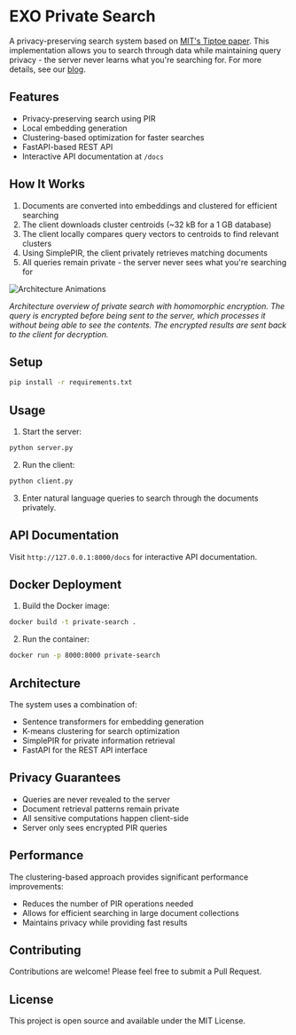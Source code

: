 # EXO Private Search

A privacy-preserving search system based on [MIT's Tiptoe paper](https://people.csail.mit.edu/nickolai/papers/henzinger-tiptoe.pdf). This implementation allows you to search through data while maintaining query privacy - the server never learns what you're searching for. For more details, see our [blog](https://blog.exolabs.net/day-8/).

## Features
- Privacy-preserving search using PIR
- Local embedding generation
- Clustering-based optimization for faster searches
- FastAPI-based REST API
- Interactive API documentation at `/docs`

## How It Works

1. Documents are converted into embeddings and clustered for efficient searching
2. The client downloads cluster centroids (~32 kB for a 1 GB database)
3. The client locally compares query vectors to centroids to find relevant clusters
4. Using SimplePIR, the client privately retrieves matching documents
5. All queries remain private - the server never sees what you're searching for

![Architecture Animations](architecture.svg)

*Architecture overview of private search with homomorphic encryption. The query is encrypted before being sent to the server, which processes it without being able to see the contents. The encrypted results are sent back to the client for decryption.*


## Setup

```bash
pip install -r requirements.txt
```

## Usage

1. Start the server:
```bash
python server.py
```

2. Run the client:
```bash
python client.py
```

3. Enter natural language queries to search through the documents privately.

## API Documentation

Visit `http://127.0.0.1:8000/docs` for interactive API documentation.

## Docker Deployment

1. Build the Docker image:
```bash
docker build -t private-search .
```

2. Run the container:
```bash
docker run -p 8000:8000 private-search
```

## Architecture

The system uses a combination of:
- Sentence transformers for embedding generation
- K-means clustering for search optimization
- SimplePIR for private information retrieval
- FastAPI for the REST API interface

## Privacy Guarantees

- Queries are never revealed to the server
- Document retrieval patterns remain private
- All sensitive computations happen client-side
- Server only sees encrypted PIR queries

## Performance

The clustering-based approach provides significant performance improvements:
- Reduces the number of PIR operations needed
- Allows for efficient searching in large document collections
- Maintains privacy while providing fast results

## Contributing

Contributions are welcome! Please feel free to submit a Pull Request.

## License

This project is open source and available under the MIT License. 